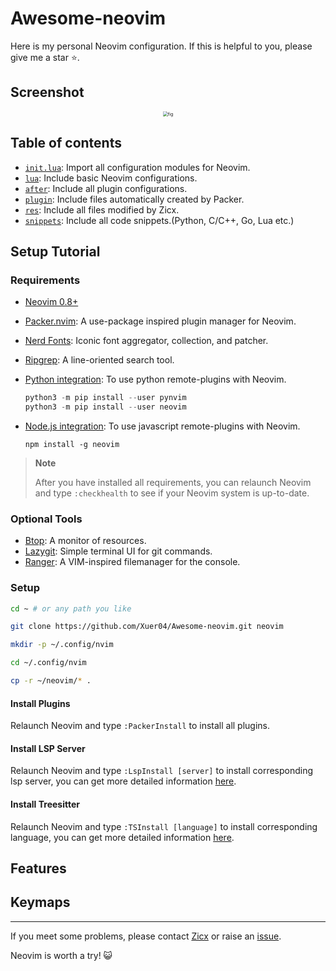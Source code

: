 # Awesome-neovim

Here is my personal Neovim configuration. If this is helpful to you, please give me a star ⭐️.

## Screenshot

<div align=center><img src="https://gitee.com/vercent_zhou/picgo-md/raw/master/image/20230209171015.png" style="zoom:50%" alt="fig"></div> 

## Table of contents

- [`init.lua`](./init.lua): Import all configuration modules for Neovim.
- [`lua`](./lua/): Include basic Neovim configurations.
- [`after`](./after/plugin/): Include all plugin configurations.
- [`plugin`](./plugin/packer_compiled.lua): Include files automatically created by Packer.
- [`res`](./res/): Include all files modified by Zicx.
- [`snippets`](./snippets/friendly-snippets/): Include all code snippets.(Python, C/C++, Go, Lua etc.)

## Setup Tutorial

### Requirements

- [Neovim 0.8+](https://github.com/neovim/neovim/releases)
- [Packer.nvim](https://github.com/wbthomason/packer.nvim): A use-package inspired plugin manager for Neovim.
- [Nerd Fonts](https://www.nerdfonts.com/font-downloads): Iconic font aggregator, collection, and patcher.
- [Ripgrep](https://github.com/BurntSushi/ripgrep): A line-oriented search tool.
- [Python integration](https://neovim.io/doc/user/provider.html#provider-nodejs): To use python remote-plugins with Neovim.

    ```python
    python3 -m pip install --user pynvim
    python3 -m pip install --user neovim
    ```

- [Node.js integration](https://neovim.io/doc/user/provider.html#provider-python): To use javascript remote-plugins with Neovim.

    ```shell
    npm install -g neovim
    ```

> **Note**
>
> After you have installed all requirements, you can relaunch Neovim and type `:checkhealth` to see if your Neovim system is up-to-date.

### Optional Tools

- [Btop](https://github.com/aristocratos/btop): A monitor of resources.
- [Lazygit](https://github.com/jesseduffield/lazygit): Simple terminal UI for git commands.
- [Ranger](https://github.com/ranger/ranger): A VIM-inspired filemanager for the console.

### Setup

```bash
cd ~ # or any path you like

git clone https://github.com/Xuer04/Awesome-neovim.git neovim

mkdir -p ~/.config/nvim

cd ~/.config/nvim

cp -r ~/neovim/* .
```

#### Install Plugins

Relaunch Neovim and type `:PackerInstall` to install all plugins.

#### Install LSP Server

Relaunch Neovim and type `:LspInstall [server]` to install corresponding lsp server, you can get more detailed information [here](https://microsoft.github.io/language-server-protocol/implementors/servers/).

#### Install Treesitter

Relaunch Neovim and type `:TSInstall [language]` to install corresponding language, you can get more detailed information [here](https://github.com/nvim-treesitter/nvim-treesitter#supported-languages).

## Features


## Keymaps

---

If you meet some problems, please contact [Zicx](https://github.com/Xuer04) or raise an [issue](https://github.com/Xuer04/Awesome-neovim/issues).

Neovim is worth a try! 😺

